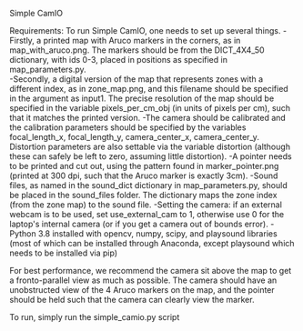 Simple CamIO

Requirements: To run Simple CamIO, one needs to set up several things. 
-Firstly, a printed map with Aruco markers in the corners, as in map_with_aruco.png. The markers should be from the DICT_4X4_50 dictionary, with ids 0-3, placed in positions as specified in map_parameters.py.  
-Secondly, a digital version of the map that represents zones with a different index, as in zone_map.png, and this filename should be specified in the argument as input1. The precise resolution of the map should be specified in the variable pixels_per_cm_obj (in units of pixels per cm), such that it matches the printed version. 
-The camera should be calibrated and the calibration parameters should be specified by the variables focal_length_x, focal_length_y, camera_center_x, camera_center_y. Distortion parameters are also settable via the variable distortion (although these can safely be left to zero, assuming little distortion). 
-A pointer needs to be printed and cut out, using the pattern found in marker_pointer.png (printed at 300 dpi, such that the Aruco marker is exactly 3cm).
-Sound files, as named in the sound_dict dictionary in map_parameters.py, should be placed in the sound_files folder. The dictionary maps the zone index (from the zone map) to the sound file.
-Setting the camera: if an external webcam is to be used, set use_external_cam to 1, otherwise use 0 for the laptop's internal camera (or if you get a camera out of bounds error).
-Python 3.8 installed with opencv, numpy, scipy, and playsound libraries (most of which can be installed through Anaconda, except playsound which needs to be installed via pip)

For best performance, we recommend the camera sit above the map to get a fronto-parallel view as much as possible. The camera should have an unobstructed view of the 4 Aruco markers on the map, and the pointer should be held such that the camera can clearly view the marker.

To run, simply run the simple_camio.py script 
